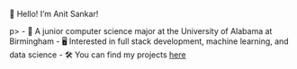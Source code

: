 <p>👀 Hello! I’m Anit Sankar!</p>p>
- 🏫 A junior computer science major at the University of Alabama at Birmingham
- 🖥️ Interested in full stack development, machine learning, and data science
- 🛠️ You can find my projects <a href="https://anitsankar.com/projects">here</a>

<!---
asankar04/asankar04 is a ✨ special ✨ repository because its `README.md` (this file) appears on your GitHub profile.
You can click the Preview link to take a look at your changes.
--->
